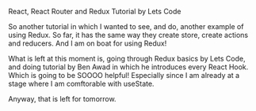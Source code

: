 React, React Router and Redux Tutorial by Lets Code

So another tutorial in which I wanted to see, and do, another example of
using Redux. 
So far, it has the same way they create store, create actions and reducers.
And I am on boat for using Redux!

What is left at this moment is, going through Redux basics by Lets Code, 
and doing tutorial by Ben Awad in which he introduces every React Hook.
Which is going to be SOOOO helpful! Especially since I am already at a
stage where I am comftorable with useState. 

Anyway, that is left for tomorrow. 
